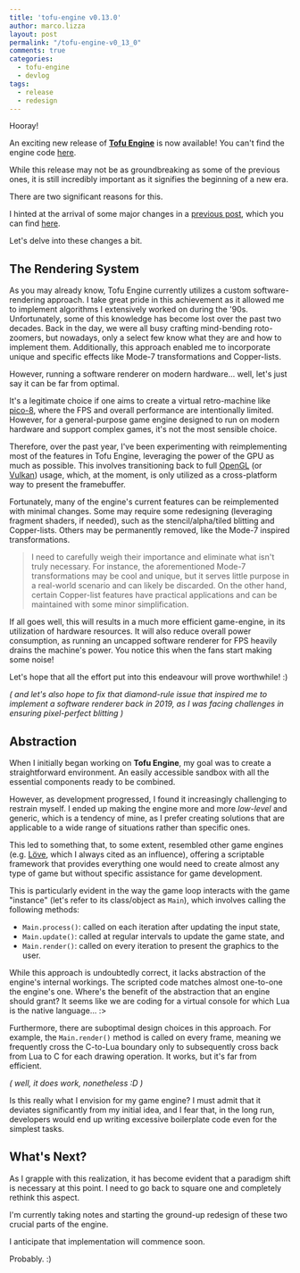 ```yaml
---
title: 'tofu-engine v0.13.0'
author: marco.lizza
layout: post
permalink: "/tofu-engine-v0_13_0"
comments: true
categories:
  - tofu-engine
  - devlog
tags:
  - release
  - redesign
---
```


Hooray!

An exciting new release of [**Tofu Engine**](https://tofuengine.org/) is now available! You can't find the engine code [here](https://github.com/tofuengine/tofu).

While this release may not be as groundbreaking as some of the previous ones, it is still incredibly important as it signifies the beginning of a new era.

There are two significant reasons for this.

I hinted at the arrival of some major changes in a [previous post](/tofu-engine-10), which you can find [here](/tofu-engine-10).

Let's delve into these changes a bit.

## The Rendering System

As you may already know, Tofu Engine currently utilizes a custom software-rendering approach. I take great pride in this achievement as it allowed me to implement algorithms I extensively worked on during the '90s. Unfortunately, some of this knowledge has become lost over the past two decades. Back in the day, we were all busy crafting mind-bending roto-zoomers, but nowadays, only a select few know what they are and how to implement them. Additionally, this approach enabled me to incorporate unique and specific effects like Mode-7 transformations and Copper-lists.

However, running a software renderer on modern hardware... well, let's just say it can be far from optimal.

It's a legitimate choice if one aims to create a virtual retro-machine like [pico-8](https://www.lexaloffle.com/pico-8.php), where the FPS and overall performance are intentionally limited. However, for a general-purpose game engine designed to run on modern hardware and support complex games, it's not the most sensible choice.

Therefore, over the past year, I've been experimenting with reimplementing most of the features in Tofu Engine, leveraging the power of the GPU as much as possible. This involves transitioning back to full [OpenGL](https://www.opengl.org/) (or [Vulkan](https://www.vulkan.org/)) usage, which, at the moment, is only utilized as a cross-platform way to present the framebuffer.

Fortunately, many of the engine's current features can be reimplemented with minimal changes. Some may require some redesigning (leveraging fragment shaders, if needed), such as the stencil/alpha/tiled blitting and Copper-lists. Others may be permanently removed, like the Mode-7 inspired transformations.

> I need to carefully weigh their importance and eliminate what isn't truly necessary. For instance, the aforementioned Mode-7 transformations may be cool and unique, but it serves little purpose in a real-world scenario and can likely be discarded. On the other hand, certain Copper-list features have practical applications and can be maintained with some minor simplification.

If all goes well, this will results in a much more efficient game-engine, in its utilization of hardware resources. It will also reduce overall power consumption, as running an uncapped software renderer for FPS heavily drains the machine's power. You notice this when the fans start making some noise!

Let's hope that all the effort put into this endeavour will prove worthwhile! :)

*( and let's also hope to fix that diamond-rule issue that inspired me to implement a software renderer back in 2019, as I was facing challenges in ensuring pixel-perfect blitting )*

## Abstraction

When I initially began working on **Tofu Engine**, my goal was to create a straightforward environment. An easily accessible sandbox with all the essential components ready to be combined.

However, as development progressed, I found it increasingly challenging to restrain myself. I ended up making the engine more and more *low-level* and generic, which is a tendency of mine, as I prefer creating solutions that are applicable to a wide range of situations rather than specific ones.

This led to something that, to some extent, resembled other game engines (e.g. [Löve](https://love2d.org/), which I always cited as an influence), offering a scriptable framework that provides everything one would need to create almost any type of game but without specific assistance for game development.

This is particularly evident in the way the game loop interacts with the game "instance" (let's refer to its class/object as `Main`), which involves calling the following methods:

* `Main.process()`: called on each iteration after updating the input state,
* `Main.update()`: called at regular intervals to update the game state, and
* `Main.render()`: called on every iteration to present the graphics to the user.

While this approach is undoubtedly correct, it lacks abstraction of the engine's internal workings. The scripted code matches almost one-to-one the engine's one. Where's the benefit of the abstraction that an engine should grant? It seems like we are coding for a virtual console for which Lua is the native language... :>

Furthermore, there are suboptimal design choices in this approach. For example, the `Main.render()` method is called on every frame, meaning we frequently cross the C-to-Lua boundary only to subsequently cross back from Lua to C for each drawing operation. It works, but it's far from efficient.

*( well, it does work, nonetheless :D )*

Is this really what I envision for my game engine? I must admit that it deviates significantly from my initial idea, and I fear that, in the long run, developers would end up writing excessive boilerplate code even for the simplest tasks.

## What's Next?

As I grapple with this realization, it has become evident that a paradigm shift is necessary at this point. I need to go back to square one and completely rethink this aspect.

I'm currently taking notes and starting the ground-up redesign of these two crucial parts of the engine.

I anticipate that implementation will commence soon.

Probably. :)
